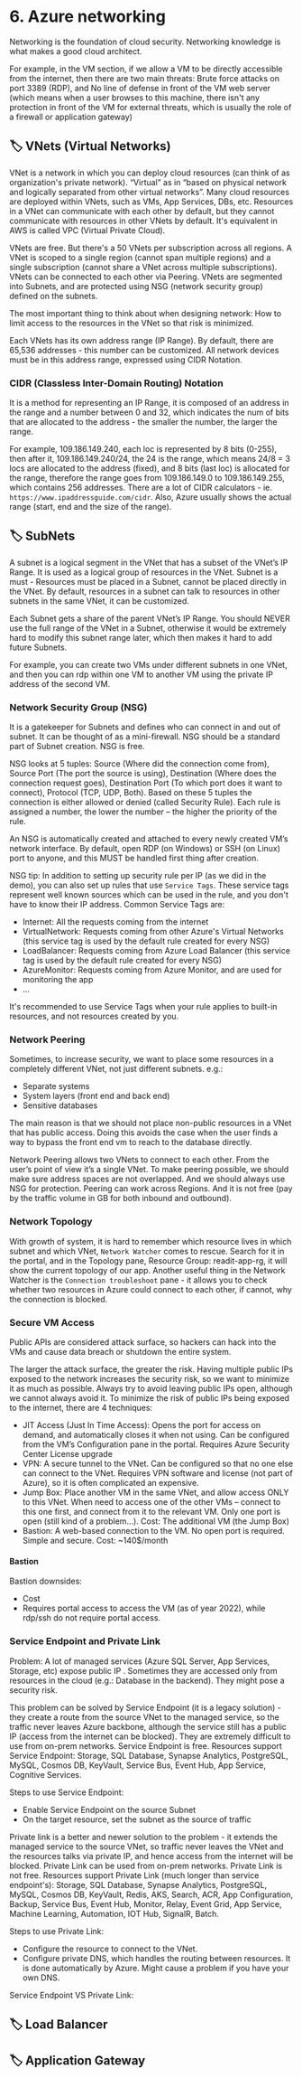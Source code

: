 # 6. Azure networking
Networking is the foundation of cloud security. Networking knowledge is what makes a good cloud architect. 

For example, in the VM section, if we allow a VM to be directly accessible from the internet, then there are two main threats: Brute force attacks on port 3389 (RDP), and No line of defense in front of the VM web server (which means when a user browses to this machine, there isn't any protection in front of the VM for external threats, which is usually the role of a firewall or application gateway)

## 🏷 VNets (Virtual Networks)
VNet is a network in which you can deploy cloud resources (can think of as organization's private network). “Virtual” as in “based on physical network and logically separated from other virtual networks”. Many cloud resources are deployed within VNets, such as VMs, App Services, DBs, etc. Resources in a VNet can communicate with each other by default, but they cannot communicate with resources in other VNets by default. It's equivalent in AWS is called VPC (Virtual Private Cloud). 

VNets are free. But there's a 50 VNets per subscription across all regions. A VNet is scoped to a single region (cannot span multiple regions) and a single subscription (cannot share a VNet across multiple subscriptions). VNets can be connected to each other via Peering. VNets are segmented into Subnets, and are protected using NSG (network security group) defined on the subnets. 

The most important thing to think about when designing network: How to limit access to the resources in the VNet so that risk is minimized. 

Each VNets has its own address range (IP Range). By default, there are 65,536 addresses - this number can be customized. All network devices must be in this address range, expressed using CIDR Notation. 

### CIDR (Classless Inter-Domain Routing) Notation
It is a method for representing an IP Range, it is composed of an address in the range and a number between 0 and 32, which indicates the num of bits that are allocated to the address - the smaller the number, the larger the range. 

For example, 109.186.149.240, each loc is represented by 8 bits (0-255), then after it, 109.186.149.240/24, the 24 is the range, which means 24/8 = 3 locs are allocated to the address (fixed), and 8 bits (last loc) is allocated for the range, therefore the range goes from 109.186.149.0 to 109.186.149.255, which contains 256 addresses. There are a lot of CIDR calculators - ie. `https://www.ipaddressguide.com/cidr`. Also, Azure usually shows the actual range (start, end and the size of the range). 

## 🏷 SubNets
A subnet is a logical segment in the VNet that has a subset of the VNet’s IP Range. It is used as a logical group of resources in the VNet. Subnet is a must - Resources must be placed in a Subnet, cannot be placed directly in the VNet. By default, resources in a subnet can talk to resources in other subnets in
the same VNet, it can be customized. 

Each Subnet gets a share of the parent VNet’s IP Range. You should NEVER use the full range of the VNet in a Subnet, otherwise it would be extremely hard to modify this subnet range later, which then makes it hard to add future Subnets. 

For example, you can create two VMs under different subnets in one VNet, and then you can rdp within one VM to another VM using the private IP address of the second VM. 

### Network Security Group (NSG)
It is a gatekeeper for Subnets and defines who can connect in and out of subnet. It can be thought of as a mini-firewall. NSG should be a standard part of Subnet creation. NSG is free. 

NSG looks at 5 tuples: Source (Where did the connection come from), Source Port (The port the source is using), Destination (Where does the connection request goes), Destination Port (To which port does it want to connect), Protocol (TCP, UDP, Both). Based on these 5 tuples the connection is either allowed or denied (called Security Rule). Each rule is assigned a number, the lower the number – the higher the priority of the rule. 

An NSG is automatically created and attached to every newly created VM’s network interface. By default, open RDP (on Windows) or SSH (on Linux) port to
anyone, and this MUST be handled first thing after creation. 

NSG tip: In addition to setting up security rule per IP (as we did in the demo), you can also set up rules that use `Service Tags`. These service tags represent well known sources which can be used in the rule, and you don't have to know their IP address. Common Service Tags are:
- Internet: All the requests coming from the internet
- VirtualNetwork: Requests coming from other Azure's Virtual Networks (this service tag is used by the default rule created for every NSG)
- LoadBalancer: Requests coming from Azure Load Balancer (this service tag is used by the default rule created for every NSG)
- AzureMonitor: Requests coming from Azure Monitor, and are used for monitoring the app
- ...

It's recommended to use Service Tags when your rule applies to built-in resources, and not resources created by you.

### Network Peering
Sometimes, to increase security, we want to place some resources in a completely different VNet, not just different subnets. e.g.: 
- Separate systems
- System layers (front end and back end)
- Sensitive databases

The main reason is that we should not place non-public resources in a VNet that has public access. Doing this avoids the case when the user finds a way to bypass the front end vm to reach to the database directly. 

Network Peering allows two VNets to connect to each other. From the user’s point of view it’s a single VNet. To make peering possible, we should make sure address spaces are not overlapped. And we should always use NSG for protection. Peering can work across Regions. And it is not free (pay by the traffic volume in GB for both inbound and outbound). 

### Network Topology
With growth of system, it is hard to remember which resource lives in which subnet and which VNet, `Network Watcher` comes to rescue. Search for it in the portal, and in the Topology pane, Resource Group: readit-app-rg, it will show the current topology of our app. Another useful thing in the Network Watcher is the `Connection troubleshoot` pane - it allows you to check whether two resources in Azure could connect to each other, if cannot, why the connection is blocked. 

### Secure VM Access
Public APIs are considered attack surface, so hackers can hack into the VMs and cause data breach or shutdown the entire system. 

The larger the attack surface, the greater the risk. Having multiple public IPs exposed to the network increases the security risk, so we want to minimize it as much as possible. Always try to avoid leaving public IPs open, although we cannot always avoid it. To minimize the risk of public IPs being exposed to the internet, there are 4 techniques:
- JIT Access (Just In Time Access): Opens the port for access on demand, and automatically closes it when not using. Can be configured from the VM’s Configuration pane in the portal. Requires Azure Security Center License upgrade
- VPN: A secure tunnel to the VNet. Can be configured so that no one else can connect to the VNet. Requires VPN software and license (not part of Azure), so it is often complicated an expensive. 
- Jump Box: Place another VM in the same VNet, and allow access ONLY to this VNet. When need to access one of the other VMs – connect to this one first, and connect from it to the relevant VM. Only one port is open (still kind of a problem...). Cost: The additional VM (the Jump Box)
- Bastion: A web-based connection to the VM. No open port is required. Simple and secure. Cost: ~140$/month

#### Bastion
Bastion downsides:
- Cost
- Requires portal access to access the VM (as of year 2022), while rdp/ssh do not require portal access.

### Service Endpoint and Private Link
Problem: A lot of managed services (Azure SQL Server, App Services, Storage, etc) expose public IP . Sometimes they are accessed only from resources in the cloud (e.g.: Database in the backend). They might pose a security risk.

This problem can be solved by Service Endpoint (it is a legacy solution) - they create a route from the source VNet to the managed service, so the traffic never leaves Azure backbone, although the service still has a public IP (access from the internet can be blocked). They are extremely difficult to use from on-prem networks. Service Endpoint is free. Resources support Service Endpoint: Storage, SQL Database, Synapse Analytics, PostgreSQL, MySQL, Cosmos DB, KeyVault, Service Bus, Event Hub, App Service, Cognitive Services. 

Steps to use Service Endpoint:
- Enable Service Endpoint on the source Subnet
- On the target resource, set the subnet as the source of traffic

Private link is a better and newer solution to the problem - it extends the managed service to the source VNet, so traffic never leaves the VNet and the resources talks via private IP, and hence access from the internet will be blocked. Private Link can be used from on-prem networks. Private Link is not free. Resources support Private Link (much longer than service endpoint's): Storage, SQL Database, Synapse Analytics, PostgreSQL, MySQL, Cosmos DB, KeyVault, Redis, AKS, Search, ACR, App Configuration, Backup, Service Bus, Event Hub, Monitor, Relay, Event Grid, App Service, Machine Learning, Automation, IOT Hub, SignalR, Batch. 

Steps to use Private Link:
- Configure the resource to connect to the VNet. 
- Configure private DNS, which handles the routing between resources. It is done automatically by Azure. Might cause a problem if you have your own DNS. 

Service Endpoint VS Private Link:





## 🏷 Load Balancer

## 🏷 Application Gateway































